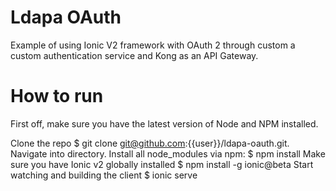 # Ldapa OAuth
Example of using Ionic V2 framework with OAuth 2 through custom a custom authentication service and Kong as an API Gateway.

# How to run
First off, make sure you have the latest version of Node and NPM installed.

Clone the repo $ git clone git@github.com:{{user}}/ldapa-oauth.git.
Navigate into directory.
Install all node_modules via npm: $ npm install
Make sure you have Ionic v2 globally installed $ npm install -g ionic@beta
Start watching and building the client $ ionic serve